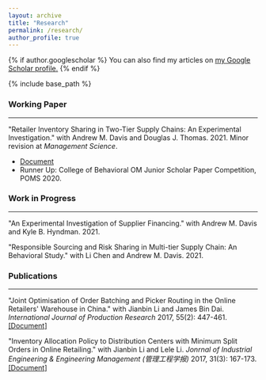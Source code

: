 ```yaml
---
layout: archive
title: "Research"
permalink: /research/
author_profile: true
---
```


{% if author.googlescholar %}
  You can also find my articles on <u><a href="{{author.googlescholar}}">my Google Scholar profile</a>.</u>
{% endif %}

{% include base_path %}

### Working Paper
___
"Retailer Inventory Sharing in Two-Tier Supply Chains: An Experimental Investigation." with Andrew M. Davis and Douglas J. Thomas. 2021. Minor revision at *Management Science*.
 * [Document](https://papers.ssrn.com/sol3/papers.cfm?abstract_id=3757145)
 * Runner Up: College of Behavioral OM Junior Scholar Paper Competition, POMS 2020.

### Work in Progress
___
"An Experimental Investigation of Supplier Financing." with Andrew M. Davis and Kyle B. Hyndman. 2021.

"Responsible Sourcing and Risk Sharing in Multi-tier Supply Chain: An Behavioral Study." with Li Chen and Andrew M. Davis. 2021.

### Publications
___
"Joint Optimisation of Order Batching and Picker Routing in the Online Retailers' Warehouse in China." with Jianbin Li and James Bin Dai. *International Journal of Production Research* 2017, 55(2): 447-461. [[Document]](https://drive.google.com/file/d/1defXw9bc0oZ6X4s35MhOEUX6G-bSU3j7/view?usp=sharing)

"Inventory Allocation Policy to Distribution Centers with Minimum Split Orders in Online Retailing." with Jianbin Li and Lele Li. *Jonrnal of Industrial Engineering & Engineering Management (管理工程学报)* 2017, 31(3): 167-173. [[Document]](https://drive.google.com/file/d/1fLhXj14tIelTSYU5d7XJpKhrPZV2FVYu/view?usp=sharing)



